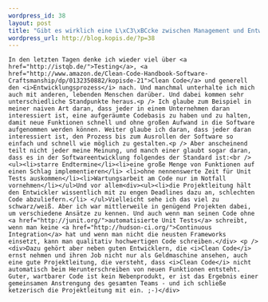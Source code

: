 ```yaml
--- 
wordpress_id: 38
layout: post
title: "Gibt es wirklich eine L\xC3\xBCcke zwischen Management und Entwicklung?"
wordpress_url: http://blog.kopis.de/?p=38
---
```


    In den letzten Tagen denke ich wieder viel über <a href="http://istqb.de/">Testing</a>, <a href="http://www.amazon.de/Clean-Code-Handbook-Software-Craftsmanship/dp/0132350882/kopisde-21">Clean Code</a> und generell den <i>Entwicklungsprozess</i> nach. Und manchmal unterhalte ich mich auch mit anderen, lebenden Menschen darüber. Und dabei kommen sehr unterschiedliche Standpunkte heraus.<p /> Ich glaube zum Beispiel in meiner naiven Art daran, dass jeder in einem Unternehmen daran interessiert ist, eine aufgeräumte Codebasis zu haben und zu halten, damit neue Funktionen schnell und ohne großen Aufwand in die Software aufgenommen werden können. Weiter glaube ich daran, dass jeder daran interessiert ist, den Prozess bis zum Ausrollen der Software so einfach und schnell wie möglich zu gestalten.<p /> Aber anscheinend teilt nicht jeder meine Meinung, und manch einer glaubt sogar daran, dass es in der Softwareentwicklung folgendes der Standard ist:<br /><ul><li>starre Endtermine</li><li>eine große Menge von Funktionen auf einen Schlag implementieren</li> <li>ohne nennenswerte Zeit für Unit Tests auskommen</li><li>Wartungsarbeit am Code nur im Notfall vornehmen</li></ul>Und vor allem<div><ul><li>die Projektleitung hält den Entwickler wissentlich mit zu engen Deadlines dazu an, schlechten Code abzuliefern.</li> </ul>Vielleicht sehe ich das viel zu schwarz/weiß. Aber ich war mittlerweile in genügend Projekten dabei, um verschiedene Ansätze zu kennen. Und auch wenn man seinen Code ohne <a href="http://junit.org/">automatisierte Unit Tests</a> schreibt, wenn man keine <a href="http://hudson-ci.org/">Continuous Integration</a> hat und wenn man nicht die neusten Frameworks einsetzt, kann man qualitativ hochwertigen Code schreiben.</div> <p /><div>Dazu gehört aber neben guten Entwicklern, die <i>Clean Code</i> ernst nehmen und ihren Job nicht nur als Geldmaschine ansehen, auch eine gute Projektleitung, die versteht, dass <i>Clean Code</i> nicht automatisch beim Herunterschreiben von neuen Funktionen entsteht. Guter, wartbarer Code ist kein Nebenprodukt, er ist das Ergebnis einer gemeinsamen Anstrengung des gesamten Teams - und ich schließe ketzerisch die Projektleitung mit ein. ;-)</div>
  
